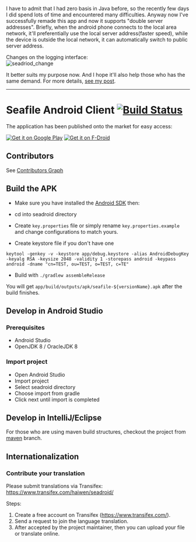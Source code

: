 I have to admit that I had zero basis in Java before, so the recently few days I did spend lots of time and encountered many difficulties. Anyway now I've successfully remade this app and now it supports "double server addresses". Briefly, when the android phone connects to the local area network, it'll preferentially use the local server address(faster speed), while the device is outside the local network, it can automatically switch to public server address.

Changes on the logging interface:  
![seadriod_change](https://wu-2018.github.io/img/blog/2019013001/seadroid_2.png)

It better suits my purpose now. And I hope it'll also help those who has the same demand.
For more details, [see my post](https://wu-2018.github.io/2019/01/30/Construct-Private-Cloud-Storage-with-Seafile.html).

***
# Seafile Android Client [![Build Status](https://secure.travis-ci.org/haiwen/seadroid.png?branch=master)](http://travis-ci.org/haiwen/seadroid)

The application has been published onto the market for easy access:

[![Get it on Google Play](http://www.android.com/images/brand/get_it_on_play_logo_small.png)](https://play.google.com/store/apps/details?id=com.seafile.seadroid2)
[![Get it on F-Droid](https://cloud.githubusercontent.com/assets/12447257/8024903/ce8dca32-0d44-11e5-95b0-e97d1d027351.png)](https://f-droid.org/repository/browse/?fdid=com.seafile.seadroid2)

## Contributors

See [Contributors Graph](https://github.com/haiwen/seadroid/graphs/contributors)

## Build the APK

* Make sure you have installed the [Android SDK](http://developer.android.com/sdk/index.html) then:

* cd into seadroid directory
* Create `key.properties` file or simply rename `key.properties.example` and change configurations to match yours.

* Create keystore file if you don't have one

 ```
 keytool -genkey -v -keystore app/debug.keystore -alias AndroidDebugKey -keyalg RSA -keysize 2048 -validity 1 -storepass android -keypass android -dname "cn=TEST, ou=TEST, o=TEST, c=TE"
 ```
* Build with `./gradlew assembleRelease`

You will get `app/build/outputs/apk/seafile-${versionName}.apk` after the build finishes.

## Develop in Android Studio

### Prerequisites

* Android Studio
* OpenJDK 8 / OracleJDK 8

### Import project

* Open Android Studio
* Import project
* Select seadroid directory
* Choose import from gradle
* Click next until import is completed

## Develop in IntelliJ/Eclipse
For those who are using maven build structures, checkout the project from [maven](https://github.com/haiwen/seadroid/tree/maven) branch.

## Internationalization

### Contribute your translation

Please submit translations via Transifex: https://www.transifex.com/haiwen/seadroid/

Steps:

1. Create a free account on Transifex (https://www.transifex.com/).
2. Send a request to join the language translation.
3. After accepted by the project maintainer, then you can upload your file or translate online.
